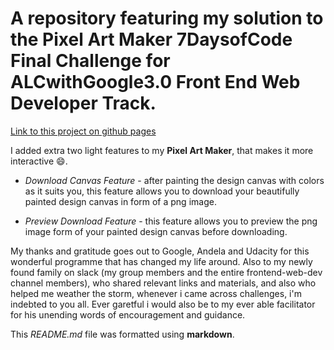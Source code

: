 # A repository featuring my solution to the Pixel Art Maker 7DaysofCode Final Challenge for ALCwithGoogle3.0 Front End Web Developer Track.

[Link to this project on github pages ](https://thadev404.github.io/)

I added extra two light features to my **Pixel Art Maker**, that makes it more interactive :smile:.

* *Download Canvas Feature* - after painting the design canvas with colors as it suits you, this feature allows you to download your beautifully painted design canvas in form of a png image.
 
* *Preview Download Feature* - this feature allows you to preview the png image form of your painted design canvas before downloading.

My thanks and gratitude goes out to Google, Andela and Udacity for this wonderful programme that has changed my life around. Also to my newly found family on slack (my group members and the entire frontend-web-dev channel members), who shared relevant links and materials, and also who helped me weather the storm, whenever i came across challenges, i'm indebted to you all. Ever garetful i would also be to my ever able facilitator for his unending words of encouragement and guidance.

This *README.md* file was formatted using **markdown**.
